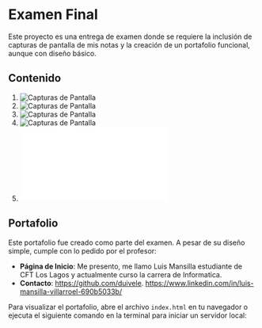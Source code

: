 # Examen Final

Este proyecto es una entrega de examen donde se requiere la inclusión de capturas de pantalla de mis notas y la creación de un portafolio funcional, aunque con diseño básico.

## Contenido

1. ![Capturas de Pantalla](https://github.com/duivele/examenFinal_ConceptosTecnicos_NombreAlumno_CFT_LOS_LAGOS/blob/main/screenshots/image%20(1).png)
2. ![Capturas de Pantalla](https://github.com/duivele/examenFinal_ConceptosTecnicos_NombreAlumno_CFT_LOS_LAGOS/blob/main/screenshots/image%20(2).png) 
3. ![Capturas de Pantalla](https://github.com/duivele/examenFinal_ConceptosTecnicos_NombreAlumno_CFT_LOS_LAGOS/blob/main/screenshots/image%20(3).png) 
4. ![Capturas de Pantalla](https://github.com/duivele/examenFinal_ConceptosTecnicos_NombreAlumno_CFT_LOS_LAGOS/blob/main/screenshots/image.png)
5. ![Portafolio](portfolio-details.html)

## Portafolio

Este portafolio fue creado como parte del examen. A pesar de su diseño simple, cumple con lo pedido por el profesor:

- **Página de Inicio**: Me presento, me llamo Luis Mansilla estudiante de CFT Los Lagos y actualmente curso la carrera de Informatica.
- **Contacto**: https://github.com/duivele.
https://www.linkedin.com/in/luis-mansilla-villarroel-690b5033b/

Para visualizar el portafolio, abre el archivo `index.html` en tu navegador o ejecuta el siguiente comando en la terminal para iniciar un servidor local:


